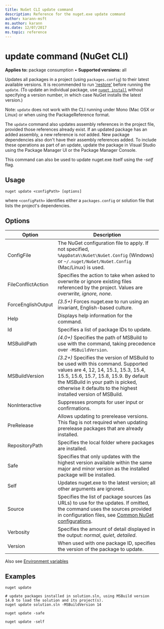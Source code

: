 ```yaml
---
title: NuGet CLI update command
description: Reference for the nuget.exe update command
author: karann-msft
ms.author: karann
ms.date: 12/07/2017
ms.topic: reference
---
```


# update command (NuGet CLI)

**Applies to:** package consumption &bullet; **Supported versions:** all

Updates all packages in a project (using `packages.config`) to their latest available versions. It is recommended to run ['restore'](cli-ref-restore.md) before running the `update`. (To update an individual package, use [`nuget install`](cli-ref-install.md) without specifying a version number, in which case NuGet installs the latest version.)

Note: `update` does not work with the CLI running under Mono (Mac OSX or Linux) or when using the PackageReference format.

The `update` command also updates assembly references in the project file, provided those references already exist. If an updated package has an added assembly, a new reference is *not* added. New package dependencies also don't have their assembly references added. To include these operations as part of an update, update the package in Visual Studio using the Package Manager UI or the Package Manager Console.

This command can also be used to update nuget.exe itself using the *-self* flag.

## Usage

```cli
nuget update <configPath> [options]
```

where `<configPath>` identifies either a `packages.config` or solution file that lists the project's dependencies.

## Options

| Option | Description |
| --- | --- |
| ConfigFile | The NuGet configuration file to apply. If not specified, `%AppData%\NuGet\NuGet.Config` (Windows) or `~/.nuget/NuGet/NuGet.Config` (Mac/Linux) is used.|
| FileConflictAction | Specifies the action to take when asked to overwrite or ignore existing files referenced by the project. Values are *overwrite, ignore, none*. |
| ForceEnglishOutput | *(3.5+)* Forces nuget.exe to run using an invariant, English-based culture. |
| Help | Displays help information for the command. |
| Id | Specifies a list of package IDs to update. |
| MSBuildPath | *(4.0+)* Specifies the path of MSBuild to use with the command, taking precedence over `-MSBuildVersion`. |
| MSBuildVersion | *(3.2+)* Specifies the version of MSBuild to be used with this command. Supported values are 4, 12, 14, 15.1, 15.3, 15.4, 15.5, 15.6, 15.7, 15.8, 15.9. By default the MSBuild in your path is picked, otherwise it defaults to the highest installed version of MSBuild. |
| NonInteractive | Suppresses prompts for user input or confirmations. |
| PreRelease | Allows updating to prerelease versions. This flag is not required when updating prerelease packages that are already installed. |
| RepositoryPath | Specifies the local folder where packages are installed. |
| Safe | Specifies that only updates with the highest version available within the same major and minor version as the installed package will be installed. |
| Self | Updates nuget.exe to the latest version; all other arguments are ignored. |
| Source | Specifies the list of package sources (as URLs) to use for the updates. If omitted, the command uses the sources provided in configuration files, see [Common NuGet configurations](../consume-packages/configuring-nuget-behavior.md). |
| Verbosity | Specifies the amount of detail displayed in the output: *normal*, *quiet*, *detailed*. |
| Version | When used with one package ID, specifies the version of the package to update. |

Also see [Environment variables](cli-ref-environment-variables.md)

## Examples

```cli
nuget update

# update packages installed in solution.sln, using MSBuild version 14.0 to load the solution and its project(s).
nuget update solution.sln -MSBuildVersion 14

nuget update -safe

nuget update -self
```
